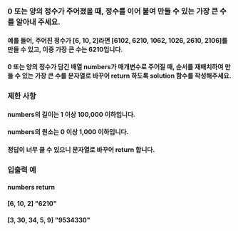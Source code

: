 ### 0 또는 양의 정수가 주어졌을 때, 정수를 이어 붙여 만들 수 있는 가장 큰 수를 알아내 주세요.

#### 예를 들어, 주어진 정수가 [6, 10, 2]라면 [6102, 6210, 1062, 1026, 2610, 2106]를 만들 수 있고, 이중 가장 큰 수는 6210입니다.

#### 0 또는 양의 정수가 담긴 배열 numbers가 매개변수로 주어질 때, 순서를 재배치하여 만들 수 있는 가장 큰 수를 문자열로 바꾸어 return 하도록 solution 함수를 작성해주세요.

### 제한 사항
#### numbers의 길이는 1 이상 100,000 이하입니다.
#### numbers의 원소는 0 이상 1,000 이하입니다.
#### 정답이 너무 클 수 있으니 문자열로 바꾸어 return 합니다.
### 입출력 예
#### numbers	return
#### [6, 10, 2]	"6210"
#### [3, 30, 34, 5, 9]	"9534330"
